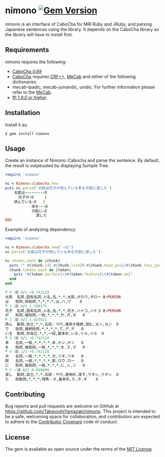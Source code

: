 # nimono [![Gem Version](https://badge.fury.io/rb/nimono.svg)](https://badge.fury.io/rb/nimono)

nimono is an interface of CaboCha for MRI Ruby and JRuby, and parsing Japanese
sentences using the library.
It depends on the CaboCha library so the library will have to install first.

## Requirements

nimono requires the following:

- [CaboCha _0.69_](https://taku910.github.io/cabocha/)
- [CaboCha](https://taku910.github.io/cabocha/) requires [CRF++](https://taku910.github.io/crfpp/), [MeCab](http://taku910.github.io/mecab/#download) and either of the following dictionaries.
- mecab-ipadic, mecab-jumandic, unidic. For further information please refer to the [MeCab](http://taku910.github.io/mecab/#).
- [ffi _1.9.0 or higher_](https://rubygems.org/gems/ffi)

## Installation

Install it as:

    $ gem install nimono

## Usage

Create an instance of Nimono::Cabocha and parse the sentence.
By default, the result is outpeuuted by displaying Sumple Tree.

```ruby
require 'nimono'

nc = Nimono::Cabocha.new
puts nc.parse('太郎は花子が読んでいる本を次郎に渡した')
    太郎は---------D
      花子が-D     |
    読んでいる-D   |
            本を---D
            次郎に-D
              渡した
EOS
```

Example of analyzing dependency:

```ruby
require 'nimono'

nc = Nimono::Cabocha.new('-n1')
nc.parse('太郎は花子が読んでいる本を次郎に渡した')

nc.chunks.each do |chunk|
  puts "* #{chunk.id} #{chunk.link}D #{chunk.head_pos}/#{chunk.func_pos} #{'%6f' % chunk.score}"
  chunk.tokens.each do |token|
    puts "#{token.surface}\t#{token.feature}\t#{token.ne}"
  end
end

* 0 5D 0/1 -0.742128
太郎	名詞,固有名詞,人名,名,*,*,太郎,タロウ,タロー	B-PERSON
は	助詞,係助詞,*,*,*,*,は,ハ,ワ	O
* 1 2D 0/1 1.700175
花子	名詞,固有名詞,人名,名,*,*,花子,ハナコ,ハナコ	B-PERSON
が	助詞,格助詞,一般,*,*,*,が,ガ,ガ	O
* 2 3D 0/2 1.825021
読ん	動詞,自立,*,*,五段・マ行,連用タ接続,読む,ヨン,ヨン	O
で	助詞,接続助詞,*,*,*,*,で,デ,デ	O
いる	動詞,非自立,*,*,一段,基本形,いる,イル,イル	O
* 3 5D 0/1 -0.742128
本	名詞,一般,*,*,*,*,本,ホン,ホン	O
を	助詞,格助詞,一般,*,*,*,を,ヲ,ヲ	O
* 4 5D 1/2 -0.742128
次	名詞,一般,*,*,*,*,次,ツギ,ツギ	O
郎	名詞,一般,*,*,*,*,郎,ロウ,ロー	O
に	助詞,格助詞,一般,*,*,*,に,ニ,ニ	O
* 5 -1D 0/1 0.000000
渡し	動詞,自立,*,*,五段・サ行,連用形,渡す,ワタシ,ワタシ	O
た	助動詞,*,*,*,特殊・タ,基本形,た,タ,タ	O
```

## Contributing

Bug reports and pull requests are welcome on GitHub at https://github.com/TakayoshiYamazaki/nimono. This project is intended to be a safe, welcoming space for collaboration, and contributors are expected to adhere to the [Contributor Covenant](http://contributor-covenant.org) code of conduct.


## License

The gem is available as open source under the terms of the [MIT License](http://opensource.org/licenses/MIT).
